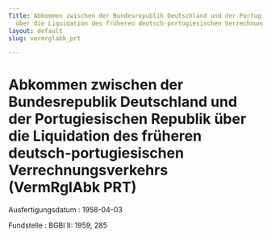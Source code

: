 ```yaml
---
Title: Abkommen zwischen der Bundesrepublik Deutschland und der Portugiesischen Republik
  über die Liquidation des früheren deutsch-portugiesischen Verrechnungsverkehrs
layout: default
slug: vermrglabk_prt

---
```


# Abkommen zwischen der Bundesrepublik Deutschland und der Portugiesischen Republik über die Liquidation des früheren deutsch-portugiesischen Verrechnungsverkehrs (VermRglAbk PRT)

Ausfertigungsdatum
:   1958-04-03

Fundstelle
:   BGBl II: 1959, 285

